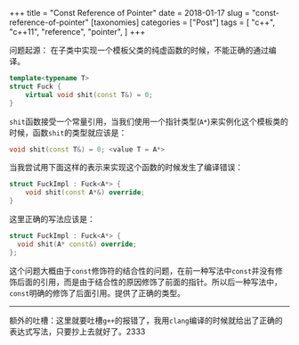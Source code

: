 +++
title = "Const Reference of Pointer"
date = 2018-01-17
slug = "const-reference-of-pointer"
[taxonomies]
categories =  ["Post"]
tags = [
  "c++",
  "c++11",
  "reference",
  "pointer",
]
+++

问题起源：
在子类中实现一个模板父类的纯虚函数的时候，不能正确的通过编译。
```c++
template<typename T>
struct Fuck {
    virtual void shit(const T&) = 0;
}
```
`shit`函数接受一个常量引用，当我们使用一个指针类型(`A*`)来实例化这个模板类的时候，函数`shit`的类型就应该是：
```c++
void shit(const T&) = 0; <value T = A*>
```
当我尝试用下面这样的表示来实现这个函数的时候发生了编译错误：
```c++
struct FuckImpl : Fuck<A*> {
    void shit(const A*&) override;
}
```
这里正确的写法应该是：
```c++
struct FuckImpl : Fuck<A*> {
  void shit(A* const&) override;
};
```
这个问题大概由于`const`修饰符的结合性的问题，在前一种写法中`const`并没有修饰后面的引用，而是由于结合性的原因修饰了前面的指针。所以后一种写法中，`const`明确的修饰了后面引用。提供了正确的类型。

- - - - ---
额外的吐槽：这里就要吐槽`g++`的报错了，我用`clang`编译的时候就给出了正确的表达式写法，只要抄上去就好了。2333